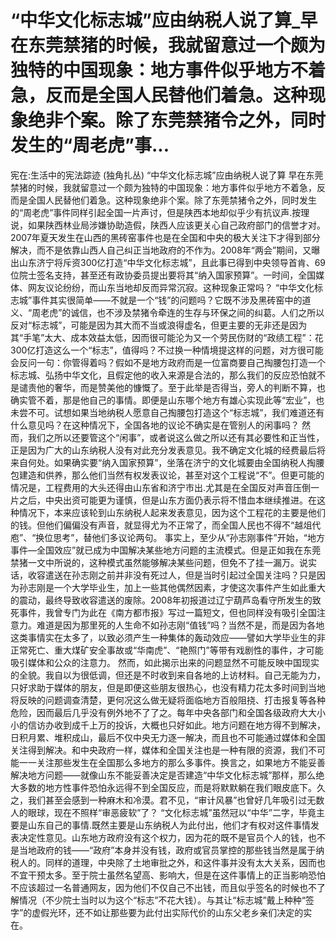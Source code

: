 # “中华文化标志城”应由纳税人说了算_早在东莞禁猪的时候，我就留意过一个颇为独特的中国现象：地方事件似乎地方不着急，反而是全国人民替他们着急。这种现象绝非个案。除了东莞禁猪令之外，同时发生的“周老虎”事...

宪在:生活中的宪法踪迹 (独角扎丛)
“中华文化标志城”应由纳税人说了算
早在东莞禁猪的时候，我就留意过一个颇为独特的中国现象：地方事件似乎地方不着急，反而是全国人民替他们着急。这种现象绝非个案。除了东莞禁猪令之外，同时发生的“周老虎”事件同样引起全国一片声讨，但是陕西本地却似乎少有抗议声.按理说，如果陕西林业局涉嫌协助造假，陕西人应该更关心自己政府部门的信誉才对。2007年夏天发生在山西的黑砖窑事件也是在全国和中央的极大关注下才得到部分解决，而不是依靠山西人自己纠正当地政府的不作为。2008年“两会”期间，又曝出山东济宁将斥资300亿打造“中华文化标志城”，且此事已得到中央领导首肯、69位院士签名支持，甚至还有政协委员提出要将其“纳入国家预算”。一时间，全国媒体、网友议论纷纷，而山东当地却反而异常沉寂。这种现象正常吗？
“中华文化标志城”事件其实很简单——不就是一个“钱”的问题吗？它既不涉及黑砖窑中的道义、“周老虎”的诚信，也不涉及禁猪令牵连的生存与环保之间的纠葛。人们之所以反对“标志城”，可能是因为其大而不当或浪得虚名，但更主要的无非还是因为其“手笔”太大、成本效益太低，因而很可能沦为又一个劳民伤财的“政绩工程”：花300亿打造这么一个“标志”，值得吗？不过换一种情境提这样的问题，对方很可能会反问一句：你管得着吗？假如不是地方政府而是一位富商要自己掏腰包打造一个标志城、弘扬中华文化，且假定他的收入来源是合法的，那么我们的反应恐怕就不是谴责他的奢华，而是赞美他的慷慨了。至于此举是否得当，旁人的判断不算，也确实管不着，那是他自己的事情。即便是山东哪个地方有雄心实现此等“宏业”，也未尝不可。试想如果当地纳税人愿意自己掏腰包打造这个“标志城”，我们难道还有什么意见吗？在这种情况下，全国各地的议论不确实是在管别人的闲事吗？
然而，我们之所以还要管这个“闲事”，或者说这么做之所以还有其必要性和正当性，正是因为广大的山东纳税人没有对此充分发表意见。我不确定文化城的经费最后将来自何处。如果确实要“纳入国家预算”，坐落在济宁的文化城要由全国纳税人掏腰包建造和供养，那么他们当然有权发表议论，甚至对这个工程说“不”。但更可能的情况是，工程费用的大头还得由山东省和济宁市出.尤其是在全国反对声音压倒一片之后，中央出资可能更为谨慎，但是山东方面仍表示将不惜血本继续推进。在这种情况下，本来应该轮到山东纳税人起来发表意见，因为这个工程花的主要是他们的钱。但他们偏偏没有声音，就显得尤为不正常了，而全国人民也不得不“越俎代庖”、“换位思考”，替他们多议论两句。
事实上，至少从“孙志刚事件”开始，“地方事件—全国效应”就已成为中国解决某些地方问题的主流模式。但是正如我在东莞禁猪一文中所说的，这种模式虽然能够解决某些问题，但免不了挂一漏万。说实话，收容遣送在孙志刚之前并非没有死过人，但是当时引起过全国关注吗？只是因为孙志刚是一个大学毕业生，加上一些其他偶然因素，才使这次事件产生如此重大的震动，最终导致收容遣送的废除。2008年初报道过辽宁葫芦岛看守所发生的致死事件，我曾专门为此在《南方都市报》写过一篇短文，但也同样没有吸引全国注意力。难道是因为那里死的人生命不如孙志刚“值钱”吗？当然不是，而是因为各地这类事情实在太多了，以致必须产生一种集体的轰动效应——譬如大学毕业生的非正常死亡、重大煤矿安全事故或“华南虎”、“艳照门”等带有戏剧性的事件，才可能吸引媒体和公众的注意力。
然而，如此揭示出来的问题显然不可能反映中国现实的全貌。我自以为很低调，但还是不时收到来自各地的上访材料。自己无能为力，只好求助于媒体的朋友，但是即便这些朋友很热心，也没有精力花太多时间到当地将反映的问题调查清楚，更何况这么做无疑将面临地方百般阻挠、打击报复等各种危险，因而最后几乎没有例外地不了了之。每年中央各部门和全国各级政府大大小小的信访办收到成千上万的投诉，大概也只好如此。地方问题在地方得不到解决，日积月累、堆积成山，最后不仅中央无力逐一解决，而且也不可能通过媒体和全国关注得到解决。和中央政府一样，媒体和全国关注也是一种有限的资源，我们不可能一一关注那些发生在全国那么多地方的那么多事件。换言之，如果地方不能妥善解决地方问题——就像山东不能妥善决定是否建造“中华文化标志城”那样，那么绝大多数的地方性事件恐怕永远得不到全国反应，而是将默默躺在我们眼皮底下。久之，我们甚至会感到一种麻木和冷漠。君不见，“审计风暴”也曾好几年吸引过无数人的眼球，现在不照样“审恶疲软”了？
“文化标志城”虽然冠以“中华”二字，毕竟主要是山东自己的事情.既然主要是山东纳税人为此付出，他们才有权对这件事情发表决定性意见。山东地方政府没有这个权力，因为花的既不是官员个人的钱，也不是当地政府的钱——“政府”本身并没有钱，政府或官员掌控的那些钱当然是属于纳税人的。同样的道理，中央除了土地审批之外，和这件事并没有太大关系，因而也不宜干预太多。至于院士虽然名望高、影响大，但是在这件事情上的正当影响恐怕不应该超过一名普通网友，因为他们不仅自己不出钱，而且似乎签名的时候也不了解情况（不少院士当时以为这个“标志”不花大钱）。与其让“标志城”戴上种种“签字”的虚假光环，还不如让那些要为此付出实际代价的山东父老乡亲们决定的实在。